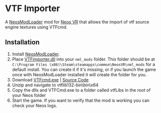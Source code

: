 # VTF Importer

A [NeosModLoader](https://github.com/zkxs/NeosModLoader) mod for [Neos VR](https://neos.com/) that allows the import of vtf source engine textures using VTFcmd.

## Installation
1. Install [NeosModLoader](https://github.com/zkxs/NeosModLoader).
2. Place [VTFimporter.dll](https://github.com/AlexW-578/VTF-Importer/releases/latest/download/VTFimporter.dll) into your `nml_mods` folder. This folder should be at `C:\Program Files (x86)\Steam\steamapps\common\NeosVR\nml_mods` for a default install. You can create it if it's missing, or if you launch the game once with NeosModLoader installed it will create the folder for you.
3. Download [VTFcmd.exe](https://github.com/NeilJed/VTFLib/issues/11) | [Source Code](https://github.com/NeilJed/VTFLib) 
4. Unzip and navigate to vtflib132-bin\bin\x64
5. Copy the dlls and VTFCmd.exe to a folder called vtfLibs in the root of your Neos folder
6. Start the game. If you want to verify that the mod is working you can check your Neos logs.
